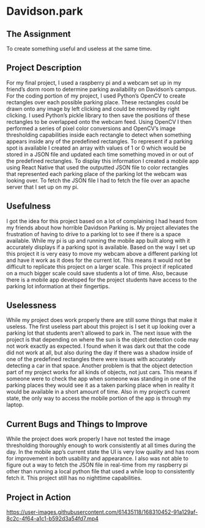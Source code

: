 # Davidson.park
## The Assignment
To create something useful and useless at the same time.
## Project Description
For my final project, I used a raspberry pi and a webcam set up in my friend’s dorm room to determine parking availability on Davidson’s campus. For the coding portion of my project, I used Python’s OpenCV to create rectangles over each possible parking place. These rectangles could be drawn onto any image by left clicking and could be removed by right clicking. I used Python’s pickle library to then save the positions of these rectangles to be overlapped onto the webcam feed. Using OpenCV I then performed a series of pixel color conversions and OpenCV’s image thresholding capabilities inside each rectangle to detect when something appears inside any of the predefined rectangles. To represent if a parking spot is available I created an array with values of 1 or 0 which would be stored in a JSON file and updated each time something moved in or out of the predefined rectangles. To display this information I created a mobile app using React Native that used the outputted JSON file to color rectangles that represented each parking place of the parking lot the webcam was looking over. To fetch the JSON file I had to fetch the file over an apache server that I set up on my pi.
## Usefulness
I got the idea for this project based on a lot of complaining I had heard from my friends about how horrible Davidson Parking is. My project alleviates the frustration of having to drive to a parking lot to see if there is a space available. While my pi is up and running the mobile app built along with it accurately displays if a parking spot is available. Based on the way I set up this project it is very easy to move my webcam above a different parking lot and have it work as it does for the current lot. This means it would not be difficult to replicate this project on a larger scale. This project if replicated on a much bigger scale could save students a lot of time. Also, because there is a mobile app developed for the project students have access to the parking lot information at their fingertips.
## Uselessness
While my project does work properly there are still some things that make it useless. The first useless part about this project is I set it up looking over a parking lot that students aren’t allowed to park in. The next issue with the project is that depending on where the sun is the object detection code may not work exactly as expected. I found when it was dark out that the code did not work at all, but also during the day if there was a shadow inside of one of the predefined rectangles there were issues with accurately detecting a car in that space. Another problem is that the object detection part of my project works for all kinds of objects, not just cars. This means if someone were to check the app when someone was standing in one of the parking places they would see it as a taken parking place when in reality it would be available in a short amount of time. Also in my project’s current state, the only way to access the mobile portion of the app is through my laptop. 
## Current Bugs and Things to Improve
While the project does work properly I have not tested the image thresholding thoroughly enough to work consistently at all times during the day. In the mobile app’s current state the UI is very low quality and has room for improvement in both usability and appearance. I also was not able to figure out a way to fetch the JSON file in real-time from my raspberry pi other than running a local python file that used a while loop to consistently fetch it. This project still has no nighttime capabilities.
## Project in Action

https://user-images.githubusercontent.com/61435118/168310452-91a129af-8c2c-4f64-a1c1-b592d3a54fd7.mp4



